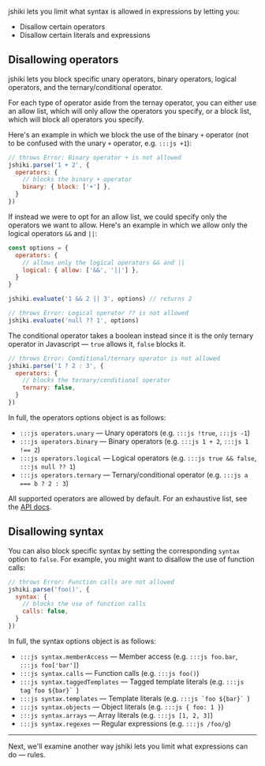 jshiki lets you limit what syntax is allowed in expressions by letting you:

- Disallow certain operators
- Disallow certain literals and expressions

## Disallowing operators

jshiki lets you block specific unary operators, binary operators, logical operators, and the ternary/conditional operator.

For each type of operator aside from the ternay operator, you can either use an allow list, which will only allow the operators you specify, or a block list, which will block all operators you specify.

Here's an example in which we block the use of the binary `+` operator (not to be confused with the unary `+` operator, e.g. `:::js +1`):

```js
// throws Error: Binary operator + is not allowed
jshiki.parse('1 + 2', {
  operators: {
    // blocks the binary + operator
    binary: { block: ['+'] },
  }
})
```

If instead we were to opt for an allow list, we could specify only the operators we want to allow. Here's an example in which we allow only the logical operators `&&` and `||`:

```js
const options = {
  operators: {
    // allows only the logical operators && and ||
    logical: { allow: ['&&', '||'] },
  }
}

jshiki.evaluate('1 && 2 || 3', options) // returns 2

// throws Error: Logical operator ?? is not allowed
jshiki.evaluate('null ?? 1', options)
```

The conditional operator takes a boolean instead since it is the only ternary operator in Javascript — `true` allows it, `false` blocks it.

```js
// throws Error: Conditional/ternary operator is not allowed
jshiki.parse('1 ? 2 : 3', {
  operators: {
    // blocks the ternary/conditional operator
    ternary: false,
  }
})
```

In full, the operators options object is as follows:

- `:::js operators.unary` — Unary operators (e.g. `:::js !true`, `:::js -1`)
- `:::js operators.binary` — Binary operators (e.g. `:::js 1 + 2`, `:::js 1 !== 2`)
- `:::js operators.logical` — Logical operators (e.g. `:::js true && false`, `:::js null ?? 1`)
- `:::js operators.ternary` — Ternary/conditional operator (e.g. `:::js a === b ? 2 : 3`)

All supported operators are allowed by default. For an exhaustive list, see the [API docs].

## Disallowing syntax

You can also block specific syntax by setting the corresponding `syntax` option to `false`. For example, you might want to disallow the use of function calls:

```js
// throws Error: Function calls are not allowed
jshiki.parse('foo()', {
  syntax: {
    // blocks the use of function calls
    calls: false,
  }
})
```

In full, the syntax options object is as follows:

- `:::js syntax.memberAccess` — Member access (e.g. `:::js foo.bar`, `:::js foo['bar']`)
- `:::js syntax.calls` — Function calls (e.g. `:::js foo()`)
- `:::js syntax.taggedTemplates` — Tagged template literals (e.g. ``:::js tag`foo ${bar}` ``)
- `:::js syntax.templates` — Template literals (e.g. ``:::js `foo ${bar}` ``)
- `:::js syntax.objects` — Object literals (e.g. `:::js { foo: 1 }`)
- `:::js syntax.arrays` — Array literals (e.g. `:::js [1, 2, 3]`)
- `:::js syntax.regexes` — Regular expressions (e.g. `:::js /foo/g`)

---

Next, we'll examine another way jshiki lets you limit what expressions can do — rules.

[API docs]: ../api/interfaces/OperatorOptions.html
